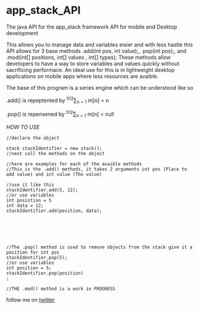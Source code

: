 # app_stack_API
The java API for the app_stack framework
API for mobile and Desktop development

This allows you to manage data and variables eisier and with less hastle
this API allows for 3 base methods .add(int pos, int value);, .pop(int pos);, and .mod(int[] positions, int[]
values , int[] types);
These methods allow developers to have a way to store variables and values quickly without sacrificing performace.
An ideal use for this is in lightweight desktop applications on mobile apps where less resources are avaible.

The base of this program is a series engine which can be understood like so 

.add() is repeptented by <sup>512</sup>∑<sub>n = 1</sub> m[n] = n

.pop() is repensened by <sup>512</sup>∑<sub>n = 1</sub> m[n] = null

*HOW TO USE*

```
//declare the object

stack stackIdentifier = new stack();
//next call the methods on the object

//here are examples for each of the avaible methods
//This is the .add() methods, it takes 2 arguments int pos (Place to add value) and int value (The value)

//use it like this
stackIdentifier.add(5, 12);
//or use variables
int posistion = 5
int data = 12;
stackIdentifier.add(position, data);






//The .pop() method is used to remove objects from the stack give it a position for int pos
stackIdentifier.pop(5);
//or use variables
int position = 5;
stackIdentifier.pop(position) 
;

//THE .mod() method is a work in PROGRESS
```















follow me on [twitter](www.twitter.com/m3lbing)

